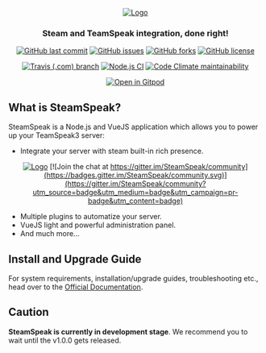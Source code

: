 <div align="center">

[![Logo](https://i.imgur.com/60jQUwY.gif)](https://dalexhd.github.io/SteamSpeak/)

### Steam and TeamSpeak integration, done right!

[![GitHub last commit](https://img.shields.io/github/last-commit/dalexhd/steamspeak?color=blue&label=Last%20commit&logo=git&maxAge=3600)](https://github.com/dalexhd/SteamSpeak/commits)
[![GitHub issues](https://img.shields.io/github/issues/dalexhd/SteamSpeak?label=Issues&color=blue&maxAge=3600)](https://github.com/dalexhd/SteamSpeak/issues)
[![GitHub forks](https://img.shields.io/github/forks/dalexhd/SteamSpeak?label=Forks&color=blue&maxAge=3600)](https://github.com/dalexhd/SteamSpeak/network)
[![GitHub license](https://img.shields.io/github/license/dalexhd/SteamSpeak?label=License&color=blue&maxAge=3600)](https://github.com/dalexhd/SteamSpeak/blob/master/LICENSE)

[![Travis (.com) branch](https://img.shields.io/travis/com/dalexhd/SteamSpeak/master?label=Tavis&logo=travis&maxAge=3600)](https://travis-ci.com/dalexhd/SteamSpeak)
[![Node.js CI](https://github.com/dalexhd/SteamSpeak/workflows/Node.js%20CI/badge.svg)](https://github.com/dalexhd/SteamSpeak/actions?query=workflow:%22Node.js+CI%22)
[![Code Climate maintainability](https://img.shields.io/codeclimate/maintainability-percentage/dalexhd/SteamSpeak?color=blue&label=Maintainability&logo=code%20climate&maxAge=3600)](https://codeclimate.com/github/dalexhd/SteamSpeak)


[![Open in Gitpod](https://gitpod.io/button/open-in-gitpod.svg)](https://gitpod.io/#https://github.com/dalexhd/steamspeak)

</div>

## What is SteamSpeak?

SteamSpeak is a Node.js and VueJS application which allows you to power up your TeamSpeak3 server:

- Integrate your server with steam built-in rich presence.

<div align="center">

[![Logo](https://raw.githubusercontent.com/dalexhd/resources/master/demo.gif)](https://dalexhd.github.io/SteamSpeak/) [![Join the chat at https://gitter.im/SteamSpeak/community](https://badges.gitter.im/SteamSpeak/community.svg)](https://gitter.im/SteamSpeak/community?utm_source=badge&utm_medium=badge&utm_campaign=pr-badge&utm_content=badge)

</div>

- Multiple plugins to automatize your server.
- VueJS light and powerful administration panel.
- And much more...

## Install and Upgrade Guide

For system requirements, installation/upgrade guides, troubleshooting etc., head over to the [Official Documentation](https://dalexhd.github.io/SteamSpeak/).

## Caution
**SteamSpeak is currently in development stage**. We recommend you to wait until the v1.0.0 gets released.
